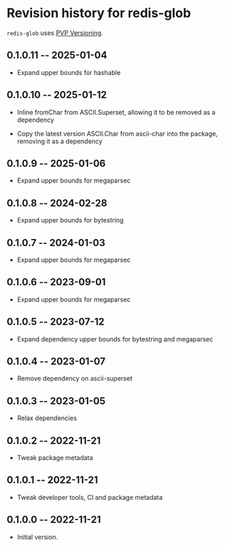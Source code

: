 # Revision history for redis-glob

`redis-glob` uses [PVP Versioning][1].

## 0.1.0.11 -- 2025-01-04

* Expand upper bounds for hashable 

## 0.1.0.10 -- 2025-01-12

* Inline fromChar from ASCII.Superset, allowing it to be removed as a dependency

* Copy the latest version ASCII.Char from ascii-char into the package, removing
  it as a dependency

## 0.1.0.9 -- 2025-01-06

* Expand upper bounds for megaparsec 

## 0.1.0.8 -- 2024-02-28

* Expand upper bounds for bytestring 

## 0.1.0.7 -- 2024-01-03

* Expand upper bounds for megaparsec

## 0.1.0.6 -- 2023-09-01

* Expand upper bounds for megaparsec

## 0.1.0.5 -- 2023-07-12

* Expand dependency upper bounds for bytestring and megaparsec

## 0.1.0.4 -- 2023-01-07

* Remove dependency on ascii-superset

## 0.1.0.3 -- 2023-01-05

* Relax dependencies

## 0.1.0.2 -- 2022-11-21

* Tweak package metadata

## 0.1.0.1 -- 2022-11-21

* Tweak developer tools, CI and package metadata


## 0.1.0.0 -- 2022-11-21

* Initial version.

[1]: https://pvp.haskell.org
